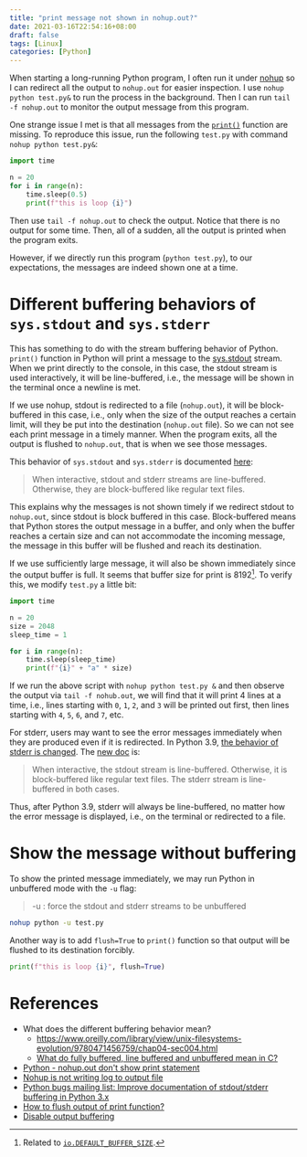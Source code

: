 ```yaml
---
title: "print message not shown in nohup.out?"
date: 2021-03-16T22:54:16+08:00
draft: false
tags: [Linux]
categories: [Python]
---
```


When starting a long-running Python program,
I often run it under [nohup](https://en.wikipedia.org/wiki/Nohup) so I can redirect all the output to `nohup.out` for easier inspection.
I use `nohup python test.py&` to run the process in the background.
Then I can run `tail -f nohup.out` to monitor the output message from this program.

<!--more-->

One strange issue I met is that all messages from the [`print()`](https://docs.python.org/3/library/functions.html#print) function are missing.
To reproduce this issue, run the following `test.py` with command `nohup python test.py&`:

```python
import time

n = 20
for i in range(n):
    time.sleep(0.5)
    print(f"this is loop {i}")
```

Then use `tail -f nohup.out` to check the output. Notice that there is no output for some time.
Then, all of a sudden, all the output is printed when the program exits.

However, if we directly run this program (`python test.py`), to our expectations,
the messages are indeed shown one at a time.

# Different buffering behaviors of `sys.stdout` and `sys.stderr`

This has something to do with the stream buffering behavior of Python.
`print()` function in Python will print a message to the [sys.stdout](https://docs.python.org/3.7/library/sys.html#sys.stdout) stream.
When we print directly to the console, in this case, the stdout stream is used interactively,
it will be line-buffered, i.e., the message will be shown in the terminal once a newline is met.

If we use nohup, stdout is redirected to a file (`nohup.out`), it will be block-buffered in this case,
i.e., only when the size of the output reaches a certain limit, will they be put into the destination (`nohup.out` file).
So we can not see each print message in a timely manner.
When the program exits, all the output is flushed to `nohup.out`, that is when we see those messages.

This behavior of `sys.stdout` and `sys.stderr` is documented [here](https://docs.python.org/3.7/library/sys.html?highlight=sys%20stdout#sys.stdout):

> When interactive, stdout and stderr streams are line-buffered. Otherwise,
> they are block-buffered like regular text files.

This explains why the messages is not shown timely if we redirect stdout to `nohup.out`,
since stdout is block buffered in this case.
Block-buffered means that Python stores the output message in a buffer,
and only when the buffer reaches a certain size and can not accommodate the incoming message,
the message in this buffer will be flushed and reach its destination.

If we use sufficiently large message, it will also be shown immediately since the output buffer is full.
It seems that buffer size for print is 8192[^1]. To verify this, we modify `test.py` a little bit:

```python
import time

n = 20
size = 2048
sleep_time = 1

for i in range(n):
    time.sleep(sleep_time)
    print(f"{i}" + "a" * size)
```

If we run the above script with `nohup python test.py &` and then observe the output via `tail -f nohub.out`,
we will find that it will print 4 lines at a time, i.e., lines starting with `0`, `1`, `2`, and `3` will be printed out first,
then lines starting with `4`, `5`, `6`, and `7`, etc.

For stderr, users may want to see the error messages immediately when they are produced even if it is redirected.
In Python 3.9, [the behavior of stderr is changed](https://bugs.python.org/issue13601). The [new doc](https://docs.python.org/3/library/sys.html?highlight=sys%20stdout#sys.stderr) is:

> When interactive, the stdout stream is line-buffered. Otherwise, it is
> block-buffered like regular text files. The stderr stream is line-buffered in
> both cases.

Thus, after Python 3.9, stderr will always be line-buffered,
no matter how the error message is displayed, i.e., on the terminal or redirected to a file.

# Show the message without buffering

To show the printed message immediately, we may run Python in unbuffered mode with the `-u` flag:

> -u     : force the stdout and stderr streams to be unbuffered

```bash
nohup python -u test.py
```

Another way is to add `flush=True` to `print()` function so that output will be flushed to its destination forcibly.

```python
print(f"this is loop {i}", flush=True)
```

# References

+ What does the different buffering behavior mean?
    + https://www.oreilly.com/library/view/unix-filesystems-evolution/9780471456759/chap04-sec004.html
    + [What do fully buffered, line buffered and unbuffered mean in C?](https://stackoverflow.com/q/36573074/6064933)
+ [Python - nohup.out don't show print statement](https://stackoverflow.com/q/25674613/6064933)
+ [Nohup is not writing log to output file](https://stackoverflow.com/q/12919980/6064933)
+ [Python bugs mailing list: Improve documentation of stdout/stderr buffering in Python 3.x](https://bugs.python.org/issue13597#msg149419)
+ [How to flush output of print function?](https://stackoverflow.com/q/230751/6064933)
+ [Disable output buffering](https://stackoverflow.com/q/107705/6064933)

[^1]: Related to [`io.DEFAULT_BUFFER_SIZE`](https://stackoverflow.com/a/41259881/6064933).
